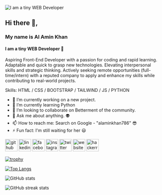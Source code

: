 ![I am a tiny WEB Developer](https://media.licdn.com/dms/image/D5622AQFm6sktFSbNEA/feedshare-shrink_800/0/1702016211441?e=1704931200&v=beta&t=15Gjsln2RV-Im7D28D-BWRB7xARisGX0Z3IXDuly344)

## Hi there 👋, 
### My name is Al Amin Khan
#### I am a tiny WEB Developer 🥰

Aspiring Front-End Developer with a passion for coding and rapid learning. Adaptable and quick to grasp new technologies. Elevating interpersonal skills and strategic thinking. Actively seeking remote opportunities (full-time/intern) with a reputed company to apply and enhance my skills while contributing to real-world projects.

Skills: HTML / CSS / BOOTSTRAP / TAILWIND / JS / PYTHON 

- 🔭 I’m currently working on a new project. 
- 🌱 I’m currently learning Python 
- 👯 I’m looking to collaborate on Betterment of the community. 
- 💬 Ask me about anything. 👽 
- 📫 How to reach me: Search on Google - "alaminkhan786" 😎 
- ⚡ Fun fact: I'm still waiting for her 😃 


[<img src='https://cdn.jsdelivr.net/npm/simple-icons@3.0.1/icons/github.svg' alt='github' height='40'>](https://github.com/alaminkhan786)  [<img src='https://cdn.jsdelivr.net/npm/simple-icons@3.0.1/icons/linkedin.svg' alt='linkedin' height='40'>](https://www.linkedin.com/in/alaminkhan786/)  [<img src='https://cdn.jsdelivr.net/npm/simple-icons@3.0.1/icons/facebook.svg' alt='facebook' height='40'>](https://www.facebook.com/alaminkhan10219)  [<img src='https://cdn.jsdelivr.net/npm/simple-icons@3.0.1/icons/instagram.svg' alt='instagram' height='40'>](https://www.instagram.com/alaminkhan__786/)  [<img src='https://cdn.jsdelivr.net/npm/simple-icons@3.0.1/icons/twitter.svg' alt='twitter' height='40'>](https://twitter.com/alaminkhan_786)  [<img src='https://cdn.jsdelivr.net/npm/simple-icons@3.0.1/icons/icloud.svg' alt='website' height='40'>](https://buzzspotwide.blogspot.com/)  [<img src='https://cdn.jsdelivr.net/npm/simple-icons@3.0.1/icons/hackerrank.svg' alt='hackerrank' height='40'>](https://www.hackerrank.com/profile/alaminkhan786)  

[![trophy](https://github-profile-trophy.vercel.app/?username=alaminkhan786)](https://github.com/ryo-ma/github-profile-trophy)

[![Top Langs](https://github-readme-stats.vercel.app/api/top-langs/?username=alaminkhan786)](https://github.com/anuraghazra/github-readme-stats)

![GitHub stats](https://github-readme-stats.vercel.app/api?username=alaminkhan786&show_icons=true)  

![GitHub streak stats](https://streak-stats.demolab.com/?user=alaminkhan786)  
